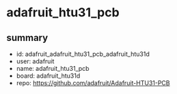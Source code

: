 # adafruit_htu31_pcb
 
## summary 
* id: adafruit_adafruit_htu31_pcb_adafruit_htu31d
* user: adafruit
* name: adafruit_htu31_pcb
* board: adafruit_htu31d
* repo: https://github.com/adafruit/Adafruit-HTU31-PCB








